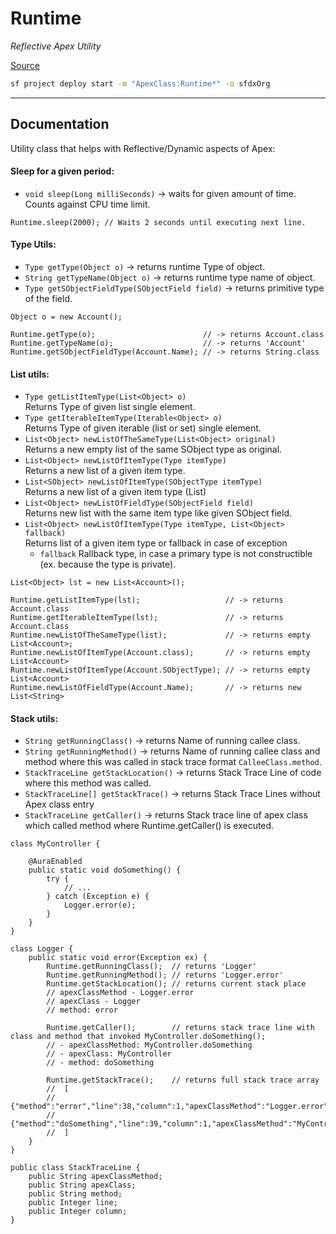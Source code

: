 # Runtime
*Reflective Apex Utility*

[Source](https://github.com/pkozuchowski/Apex-Opensource-Library/blob/master/force-app/commons/shared/Runtime.cls)

```bash
sf project deploy start -m "ApexClass:Runtime*" -o sfdxOrg
```

---
## Documentation
Utility class that helps with Reflective/Dynamic aspects of Apex:

#### Sleep for a given period:
- `void sleep(Long milliSeconds)` -> waits for given amount of time. Counts against CPU time limit.
```apex
Runtime.sleep(2000); // Waits 2 seconds until executing next line.
```

#### Type Utils:
- `Type getType(Object o)` -> returns runtime Type of object.
- `String getTypeName(Object o)` -> returns runtime type name of object.
- `Type getSObjectFieldType(SObjectField field)` -> returns primitive type of the field.
```apex
Object o = new Account();

Runtime.getType(o);                        // -> returns Account.class
Runtime.getTypeName(o);                    // -> returns 'Account'
Runtime.getSObjectFieldType(Account.Name); // -> returns String.class 
```

#### List utils:
- `Type getListItemType(List<Object> o)`  
  Returns Type of given list single element.
- `Type getIterableItemType(Iterable<Object> o)`  
  Returns Type of given iterable (list or set) single element.
- `List<Object> newListOfTheSameType(List<Object> original)`  
  Returns a new empty list of the same SObject type as original.
- `List<Object> newListOfItemType(Type itemType)`  
  Returns a new list of a given item type.
- `List<SObject> newListOfItemType(SObjectType itemType)`  
  Returns a new list of a given item type (List<SObject>)
- `List<Object> newListOfFieldType(SObjectField field)`  
  Returns new list with the same item type like given SObject field.
- `List<Object> newListOfItemType(Type itemType, List<Object> fallback)`   
  Returns list of a given item type or fallback in case of exception
    - `fallback`
      Rallback type, in case a primary type is not constructible (ex. because the type is private).

```apex
List<Object> lst = new List<Account>();

Runtime.getListItemType(lst);                   // -> returns Account.class
Runtime.getIterableItemType(lst);               // -> returns Account.class
Runtime.newListOfTheSameType(list);             // -> returns empty List<Account>;
Runtime.newListOfItemType(Account.class);       // -> returns empty List<Account>
Runtime.newListOfItemType(Account.SObjectType); // -> returns empty List<Account>
Runtime.newListOfFieldType(Account.Name);       // -> returns new List<String> 
```

#### Stack utils:
- `String getRunningClass()` -> returns Name of running callee class.
- `String getRunningMethod()` -> returns Name of running callee class and method where this was called in stack trace format `CalleeClass.method`.
- `StackTraceLine getStackLocation()` -> returns Stack Trace Line of code where this method was called.
- `StackTraceLine[] getStackTrace()` -> returns Stack Trace Lines without Apex class entry
- `StackTraceLine getCaller()` -> returns Stack trace line of apex class which called method where Runtime.getCaller() is executed.

```apex | Runtime Stack | Example when transaction is started from Aura method
class MyController {

    @AuraEnabled
    public static void doSomething() {
        try {
            // ...
        } catch (Exception e) {
            Logger.error(e);
        }
    }
}

class Logger {
    public static void error(Exception ex) {
        Runtime.getRunningClass();  // returns 'Logger'
        Runtime.getRunningMethod(); // returns 'Logger.error'
        Runtime.getStackLocation(); // returns current stack place
        // apexClassMethod - Logger.error
        // apexClass - Logger
        // method: error

        Runtime.getCaller();        // returns stack trace line with class and method that invoked MyController.doSomething();
        // - apexClassMethod: MyController.doSomething
        // - apexClass: MyController
        // - method: doSomething

        Runtime.getStackTrace();    // returns full stack trace array
        //  [
        //      {"method":"error","line":38,"column":1,"apexClassMethod":"Logger.error","apexClass":"Logger"},
        //      {"method":"doSomething","line":39,"column":1,"apexClassMethod":"MyController.doSomething","apexClass":"MyController"}
        //  ]
    }
}
```

```apex | Stack Trace Line
public class StackTraceLine {
    public String apexClassMethod;
    public String apexClass;
    public String method;
    public Integer line;
    public Integer column;
}
```